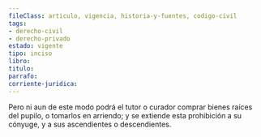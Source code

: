 ```yaml
---
fileClass: articulo, vigencia, historia-y-fuentes, codigo-civil
tags:
- derecho-civil
- derecho-privado
estado: vigente
tipo: inciso
libro:
titulo:
parrafo:
corriente-juridica:
---
```

Pero ni aun de este modo podrá el tutor o curador comprar bienes raíces del pupilo, o tomarlos en arriendo; y se extiende esta prohibición a su cónyuge, y a sus ascendientes o descendientes.